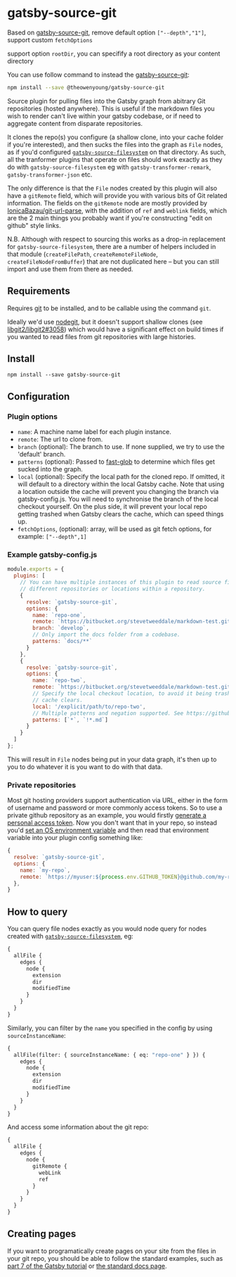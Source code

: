 # gatsby-source-git

Based on [gatsby-source-git](https://github.com/stevetweeddale/gatsby-source-git), remove default option `["--depth","1"]`, support custom `fetchOptions`

support option `rootDir`, you can specifify a root directory as your content directory

You can use follow command to instead the [gatsby-source-git](https://github.com/stevetweeddale/gatsby-source-git):

```bash
npm install --save @theowenyoung/gatsby-source-git
```

Source plugin for pulling files into the Gatsby graph from abitrary Git repositories (hosted anywhere). This is useful if the markdown files you wish to render can't live within your gatsby codebase, or if need to aggregate content from disparate repositories.

It clones the repo(s) you configure (a shallow clone, into your cache folder if
you're interested), and then sucks the files into the graph as `File` nodes, as
if you'd configured
[`gatsby-source-filesystem`](https://www.gatsbyjs.org/packages/gatsby-source-filesystem/)
on that directory. As such, all the tranformer plugins that operate on files
should work exactly as they do with `gatsby-source-filesystem` eg with
`gatsby-transformer-remark`, `gatsby-transformer-json` etc.

The only difference is that the `File` nodes created by this plugin will
also have a `gitRemote` field, which will provide you with various bits of
Git related information. The fields on the `gitRemote` node are
mostly provided by
[IonicaBazau/git-url-parse](https://github.com/IonicaBizau/git-url-parse), with
the addition of `ref` and `weblink` fields, which are
the 2 main things you probably want if you're constructing "edit on github"
style links.

N.B. Although with respect to sourcing this works as a drop-in replacement for `gatsby-source-filesystem`, there are a number of helpers included in that module (`createFilePath`, `createRemoteFileNode`, `createFileNodeFromBuffer`) that are not duplicated here – but you can still import and use them from there as needed.

## Requirements

Requires [git](http://git-scm.com/downloads) to be installed, and to be callable using the command `git`.

Ideally we'd use [nodegit](https://github.com/nodegit/nodegit), but it doesn't support shallow clones (see [libgit2/libgit2#3058](https://github.com/libgit2/libgit2/issues/3058)) which would have a significant effect on build times if you wanted to read files from git repositories with large histories.

## Install

`npm install --save gatsby-source-git`

## Configuration

### Plugin options

- `name`: A machine name label for each plugin instance.
- `remote`: The url to clone from.
- `branch` (optional): The branch to use. If none supplied, we try to use the
  'default' branch.
- `patterns` (optional): Passed to
  [fast-glob](https://github.com/mrmlnc/fast-glob) to determine which files get
  sucked into the graph.
- `local` (optional): Specify the local path for the cloned repo. If omitted,
  it will default to a directory within the local Gatsby cache. Note that using
  a location outside the cache will prevent you changing the branch via
  gatsby-config.js. You will need to synchronise the branch of the local
  checkout yourself. On the plus side, it will prevent your local repo
  getting trashed when Gatsby clears the cache, which can speed things up.
- `fetchOptions`, (optional): array, will be used as git fetch options, for example: `["--depth",1]`

### Example gatsby-config.js

```javascript
module.exports = {
  plugins: [
    // You can have multiple instances of this plugin to read source files from
    // different repositories or locations within a repository.
    {
      resolve: `gatsby-source-git`,
      options: {
        name: `repo-one`,
        remote: `https://bitbucket.org/stevetweeddale/markdown-test.git`,
        branch: `develop`,
        // Only import the docs folder from a codebase.
        patterns: `docs/**`
      }
    },
    {
      resolve: `gatsby-source-git`,
      options: {
        name: `repo-two`,
        remote: `https://bitbucket.org/stevetweeddale/markdown-test.git`,
        // Specify the local checkout location, to avoid it being trashed on
        // cache clears.
        local: '/explicit/path/to/repo-two',
        // Multiple patterns and negation supported. See https://github.com/mrmlnc/fast-glob
        patterns: [`*`, `!*.md`]
      }
    }
  ]
};
```

This will result in `File` nodes being put in your data graph, it's then up to you to do whatever it is you want to do with that data.

### Private repositories

Most git hosting providers support authentication via URL, either in the form of username and password or more commonly access tokens. So to use a private github repository as an example, you would firstly [generate a personal access token](https://help.github.com/en/github/authenticating-to-github/creating-a-personal-access-token-for-the-command-line). Now you don't want that in your repo, so instead you'd [set an OS environment variable](https://www.gatsbyjs.org/docs/environment-variables/#server-side-nodejs) and then read that environment variable into your plugin config something like:

```javascript
{
  resolve: `gatsby-source-git`,
  options: {
    name: `my-repo`,
    remote: `https://myuser:${process.env.GITHUB_TOKEN}@github.com/my-repo`,
  },
}
```

## How to query

You can query file nodes exactly as you would node query for nodes created with
[`gatsby-source-filesystem`](https://www.gatsbyjs.org/packages/gatsby-source-filesystem/),
eg:

```graphql
{
  allFile {
    edges {
      node {
        extension
        dir
        modifiedTime
      }
    }
  }
}
```

Similarly, you can filter by the `name` you specified in the config by using
`sourceInstanceName`:

```graphql
{
  allFile(filter: { sourceInstanceName: { eq: "repo-one" } }) {
    edges {
      node {
        extension
        dir
        modifiedTime
      }
    }
  }
}
```

And access some information about the git repo:

```graphql
{
  allFile {
    edges {
      node {
        gitRemote {
          webLink
          ref
        }
      }
    }
  }
}
```

## Creating pages

If you want to programatically create pages on your site from the files in your git repo, you should be able to follow the standard examples, such as [part 7 of the Gatsby tutorial](https://www.gatsbyjs.org/tutorial/part-seven/) or [the standard docs page](https://www.gatsbyjs.org/docs/creating-and-modifying-pages/#creating-pages-in-gatsby-nodejs).
